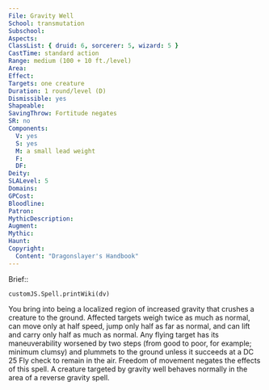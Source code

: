 ```yaml
---
File: Gravity Well
School: transmutation
Subschool: 
Aspects: 
ClassList: { druid: 6, sorcerer: 5, wizard: 5 }
CastTime: standard action
Range: medium (100 + 10 ft./level)
Area: 
Effect: 
Targets: one creature
Duration: 1 round/level (D)
Dismissible: yes
Shapeable: 
SavingThrow: Fortitude negates
SR: no
Components:
  V: yes
  S: yes
  M: a small lead weight
  F: 
  DF: 
Deity: 
SLALevel: 5
Domains: 
GPCost: 
Bloodline: 
Patron: 
MythicDescription: 
Augment: 
Mythic: 
Haunt: 
Copyright:
  Content: "Dragonslayer's Handbook"
---
```

Brief:: 

```dataviewjs
customJS.Spell.printWiki(dv)
```

You bring into being a localized region of increased gravity that crushes a creature to the ground. Affected targets weigh twice as much as normal, can move only at half speed, jump only half as far as normal, and can lift and carry only half as much as normal. Any flying target has its maneuverability worsened by two steps (from good to poor, for example; minimum clumsy) and plummets to the ground unless it succeeds at a DC 25 Fly check to remain in the air.  Freedom of movement negates the effects of this spell. A creature targeted by gravity well behaves normally in the area of a reverse gravity spell.

